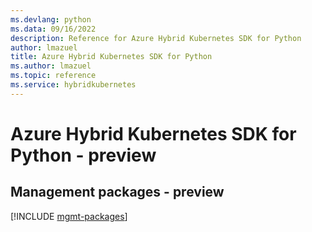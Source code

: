 ```yaml
---
ms.devlang: python
ms.data: 09/16/2022
description: Reference for Azure Hybrid Kubernetes SDK for Python
author: lmazuel
title: Azure Hybrid Kubernetes SDK for Python
ms.author: lmazuel
ms.topic: reference
ms.service: hybridkubernetes
---
```

# Azure Hybrid Kubernetes SDK for Python - preview

## Management packages - preview
[!INCLUDE [mgmt-packages](hybrid-kubernetes-mgmt-index.md)]
